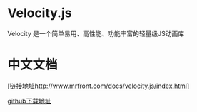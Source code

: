 # Velocity.js
Velocity 是一个简单易用、高性能、功能丰富的轻量级JS动画库

# 中文文档
[链接地址http://www.mrfront.com/docs/velocity.js/index.html]

[github下载地址](https://github.com/julianshapiro/velocity)
